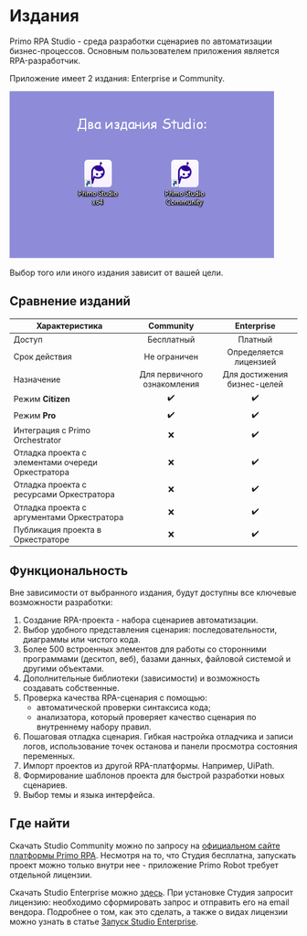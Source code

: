 # Издания

Primo RPA Studio - среда разработки сценариев по автоматизации бизнес-процессов. Основным пользователем приложения является RPA-разработчик.

Приложение имеет 2 издания: Enterprise и Community.

![](<../.gitbook/assets/editions.png>)

Выбор того или иного издания зависит от вашей цели.

## Сравнение изданий 

| Характеристика         |  Community                                                    |  Enterprise                            |
| ---------------------- | :-----------------------------------------------------------: | :------------------------------------: |
| Доступ                 | Бесплатный                                                  | Платный                              |   
| Срок действия          | Не ограничен                                                | Определяется лицензией               |     
| Назначение             | Для первичного ознакомления                                 | Для достижения бизнес-целей          |  
| Режим **Citizen** | :heavy_check_mark:   | :heavy_check_mark:  |
| Режим **Pro** | :heavy_check_mark:   | :heavy_check_mark:   |
| Интеграция с Primo Orchestrator | :x:                    | :heavy_check_mark:  |
| Отладка проекта с элементами очереди Оркестратора | :x:                  | :heavy_check_mark:  |
| Отладка проекта с ресурсами Оркестратора | :x:                  | :heavy_check_mark:  |
| Отладка проекта с аргументами Оркестратора | :x:                  | :heavy_check_mark:  |
| Публикация проекта в Оркестраторе | :x:                  | :heavy_check_mark:  |

## Функциональность

Вне зависимости от выбранного издания, будут доступны все ключевые возможности разработки:
1. Создание RPA-проекта - набора сценариев автоматизации.
2. Выбор удобного представления сценария: последовательности, диаграммы или чистого кода.
3. Более 500 встроенных элементов для работы со сторонними программами (десктоп, веб), базами данных, файловой системой и другими объектами.
4. Дополнительные библиотеки (зависимости) и возможность создавать собственные.
5. Проверка качества RPA-сценария с помощью:
   * автоматической проверки синтаксиса кода;
   * анализатора, который проверяет качество сценария по внутреннему набору правил.
6. Пошаговая отладка сценария. Гибкая настройка отладчика и записи логов, использование точек останова и панели просмотра состояния переменных.
7. Импорт проектов из другой RPA-платформы. Например, UiPath.
8. Формирование шаблонов проекта для быстрой разработки новых сценариев.
9. Выбор темы и языка интерфейса.

## Где найти 
Скачать Studio Community можно по запросу на [официальном сайте платформы Primo RPA](https://primo-rpa.ru/). Несмотря на то, что Студия бесплатна, запускать проект можно только внутри нее - приложение Primo Robot требует отдельной лицензии.

Скачать Studio Enterprise можно [здесь](https://disk.primo-rpa.ru/index.php/s/primo?path=%2FRelease%2FStudio). При установке Студия запросит лицензию: необходимо сформировать запрос и отправить его на email вендора. Подробнее о том, как это сделать, а также о видах лицензии можно узнать в статье [Запуск Studio Enterprise](https://docs.primo-rpa.ru/primo-rpa/primo-studio/enterprise).
